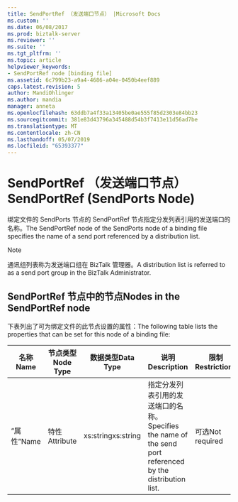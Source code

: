 ```yaml
---
title: SendPortRef （发送端口节点） |Microsoft Docs
ms.custom: ''
ms.date: 06/08/2017
ms.prod: biztalk-server
ms.reviewer: ''
ms.suite: ''
ms.tgt_pltfrm: ''
ms.topic: article
helpviewer_keywords:
- SendPortRef node [binding file]
ms.assetid: 6c799b23-a9a4-4686-a04e-0450b4eef889
caps.latest.revision: 5
author: MandiOhlinger
ms.author: mandia
manager: anneta
ms.openlocfilehash: 63ddb7a4f33a13405be0ae555f85d2303e84bb23
ms.sourcegitcommit: 381e83d43796a345488d54b3f7413e11d56ad7be
ms.translationtype: MT
ms.contentlocale: zh-CN
ms.lasthandoff: 05/07/2019
ms.locfileid: "65393377"
---
```

# <a name="sendportref-sendports-node"></a><span data-ttu-id="1bac0-102">SendPortRef （发送端口节点）</span><span class="sxs-lookup"><span data-stu-id="1bac0-102">SendPortRef (SendPorts Node)</span></span>
<span data-ttu-id="1bac0-103">绑定文件的 SendPorts 节点的 SendPortRef 节点指定分发列表引用的发送端口的名称。</span><span class="sxs-lookup"><span data-stu-id="1bac0-103">The SendPortRef node of the SendPorts node of a binding file specifies the name of a send port referenced by a distribution list.</span></span>  
  
> [!NOTE]
>  <span data-ttu-id="1bac0-104">通讯组列表称为发送端口组在 BizTalk 管理器。</span><span class="sxs-lookup"><span data-stu-id="1bac0-104">A distribution list is referred to as a send port group in the BizTalk Administrator.</span></span>  
  
## <a name="nodes-in-the-sendportref-node"></a><span data-ttu-id="1bac0-105">SendPortRef 节点中的节点</span><span class="sxs-lookup"><span data-stu-id="1bac0-105">Nodes in the SendPortRef node</span></span>  
 <span data-ttu-id="1bac0-106">下表列出了可为绑定文件的此节点设置的属性：</span><span class="sxs-lookup"><span data-stu-id="1bac0-106">The following table lists the properties that can be set for this node of a binding file:</span></span>  
  
|<span data-ttu-id="1bac0-107">**名称**</span><span class="sxs-lookup"><span data-stu-id="1bac0-107">**Name**</span></span>|<span data-ttu-id="1bac0-108">**节点类型**</span><span class="sxs-lookup"><span data-stu-id="1bac0-108">**Node Type**</span></span>|<span data-ttu-id="1bac0-109">**数据类型**</span><span class="sxs-lookup"><span data-stu-id="1bac0-109">**Data Type**</span></span>|<span data-ttu-id="1bac0-110">**说明**</span><span class="sxs-lookup"><span data-stu-id="1bac0-110">**Description**</span></span>|<span data-ttu-id="1bac0-111">**限制**</span><span class="sxs-lookup"><span data-stu-id="1bac0-111">**Restrictions**</span></span>|<span data-ttu-id="1bac0-112">**注释**</span><span class="sxs-lookup"><span data-stu-id="1bac0-112">**Comments**</span></span>|  
|--------------|-------------------|-------------------|---------------------|----------------------|------------------|  
|<span data-ttu-id="1bac0-113">“属性”</span><span class="sxs-lookup"><span data-stu-id="1bac0-113">Name</span></span>|<span data-ttu-id="1bac0-114">特性</span><span class="sxs-lookup"><span data-stu-id="1bac0-114">Attribute</span></span>|<span data-ttu-id="1bac0-115">xs:string</span><span class="sxs-lookup"><span data-stu-id="1bac0-115">xs:string</span></span>|<span data-ttu-id="1bac0-116">指定分发列表引用的发送端口的名称。</span><span class="sxs-lookup"><span data-stu-id="1bac0-116">Specifies the name of the send port referenced by the distribution list.</span></span>|<span data-ttu-id="1bac0-117">可选</span><span class="sxs-lookup"><span data-stu-id="1bac0-117">Not required</span></span>|<span data-ttu-id="1bac0-118">默认值：空</span><span class="sxs-lookup"><span data-stu-id="1bac0-118">Default value: empty</span></span>|